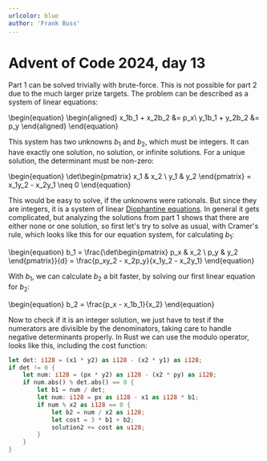 ```yaml
---
urlcolor: blue
author: 'Frank Buss'
...
```

# Advent of Code 2024, day 13
Part 1 can be solved trivially with brute-force. This is not possible for part 2 due to the much larger prize targets. The problem can be described as a system of linear equations:

\begin{equation}
\begin{aligned}
x_1b_1 + x_2b_2 &= p_x\\
y_1b_1 + y_2b_2 &= p_y
\end{aligned}
\end{equation}

This system has two unknowns $b_1$ and $b_2$, which must be integers. It can have exactly one solution, no solution, or infinite solutions. For a unique solution, the determinant must be non-zero:

\begin{equation}
\det\begin{pmatrix}
x_1 & x_2 \\
y_1 & y_2
\end{pmatrix} = x_1y_2 - x_2y_1 \neq 0
\end{equation}

This would be easy to solve, if the unknowns were rationals. But since they are integers, it is a system of linear [Diophantine equations](https://en.wikipedia.org/wiki/Diophantine_equation#Diophantine_geometry). In general it gets complicated, but analyzing the solutions from part 1 shows that there are either none or one solution, so first let's try to solve as usual, with Cramer's rule, which looks like this for our equation system, for calculating $b_1$:

\begin{equation}
b_1 = \frac{\det\begin{pmatrix}
p_x & x_2 \\
p_y & y_2
\end{pmatrix}}{d} = \frac{p_xy_2 - x_2p_y}{x_1y_2 - x_2y_1}
\end{equation}

With $b_1$, we can calculate $b_2$ a bit faster, by solving our first linear equation for $b_2$:

\begin{equation}
b_2 = \frac{p_x - x_1b_1}{x_2}
\end{equation}

Now to check if it is an integer solution, we just have to test if the numerators are divisible by the denominators, taking care to handle negative determinants properly. In Rust we can use the modulo operator, looks like this, including the cost function:

```rust
let det: i128 = (x1 * y2) as i128 - (x2 * y1) as i128;
if det != 0 {
    let num: i128 = (px * y2) as i128 - (x2 * py) as i128;
    if num.abs() % det.abs() == 0 {
        let b1 = num / det;
        let num: i128 = px as i128 - x1 as i128 * b1;
        if num % x2 as i128 == 0 {
            let b2 = num / x2 as i128;
            let cost = 3 * b1 + b2;
            solution2 += cost as u128;
        }
    }
}
```
